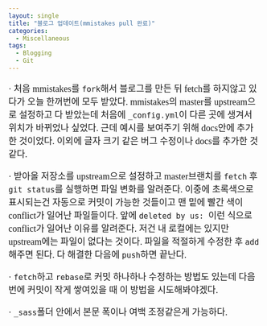 ```yaml
---
layout: single
title: "블로그 업데이트(mmistakes pull 완료)"
categories:
  - Miscellaneous
tags:
  - Blogging
  - Git
---
```


<div markdown="1" style="font-size:18px;font-family:'Consolas', 맑은 고딕;">

· 처음 mmistakes를 `fork`해서 블로그를 만든 뒤 fetch를 하지않고 있다가 오늘 한꺼번에 모두 받았다. mmistakes의 master를 upstream으로 설정하고 다 받았는데 처음에 `_config.yml`이 다른 곳에 생겨서 위치가 바뀌었나 싶었다. 근데 예시를 보여주기 위해 docs안에 추가한 것이었다. 이외에 글자 크기 같은 버그 수정이나 docs를 추가한 것 같다.

· 받아올 저장소를 upstream으로 설정하고 master브랜치를 `fetch` 후 `git status`를 실행하면 파일 변화를 알려준다. 이중에 초록색으로 표시되는건 자동으로 커밋이 가능한 것들이고 맨 밑에 빨간 색이 conflict가 일어난 파일들이다. 앞에 `deleted by us: `이런 식으로 conflict가 일어난 이유를 알려준다. 저건 내 로컬에는 있지만 upstream에는 파일이 없다는 것이다. 파일을 적절하게 수정한 후 `add`해주면 된다. 다 해결한 다음에 `push`하면 끝난다.

· `fetch`하고 `rebase`로 커밋 하나하나 수정하는 방법도 있는데 다음번에 커밋이 작게 쌓여있을 때 이 방법을 시도해봐야겠다.

· `_sass`폴더 안에서 본문 폭이나 여백 조정같은게 가능하다.

</div>